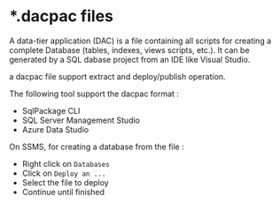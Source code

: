 # \*.dacpac files

A data-tier application (DAC) is a file containing all scripts for creating a complete Database (tables, indexes, views scripts, etc.).
It can be generated by a SQL dabase project from an IDE like Visual Studio.

a dacpac file support extract and deploy/publish operation.

The following tool support the dacpac format :
* SqlPackage CLI
* SQL Server Management Studio
* Azure Data Studio


On SSMS, for creating a database from the file :
* Right click on `Databases`
* Click on `Deploy an ...`
* Select the file to deploy
* Continue until finished
